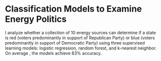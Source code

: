 # Classification Models to Examine Energy Politics                                                                             
I analyze whether a collection of 10 energy sources can determine if a state is red (voters predominantly in support of Republican Party) or blue (voters predominantly in support of Democratic Party) using three supervised learning models: logistic regression, random forest, and k-nearest neighbor. On average , the models achieve 83% accuracy.

